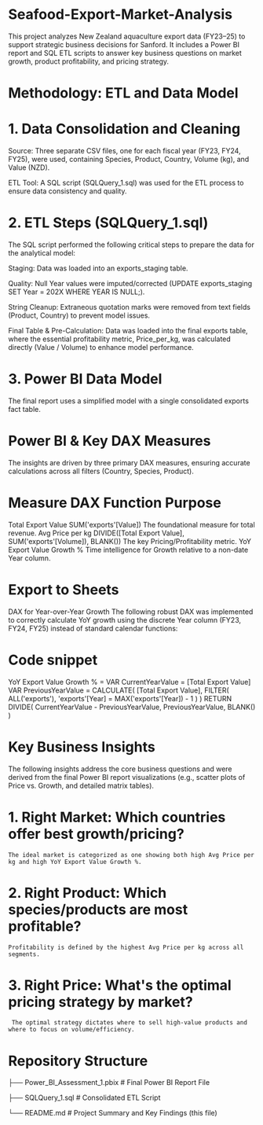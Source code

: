 # Seafood-Export-Market-Analysis
This project analyzes New Zealand aquaculture export data (FY23–25) to support strategic business decisions for Sanford. It includes a Power BI report and SQL ETL scripts to answer key business questions on market growth, product profitability, and pricing strategy.

# Methodology: ETL and Data Model
# 1. Data Consolidation and Cleaning
   Source: Three separate CSV files, one for each fiscal year (FY23, FY24, FY25), were used, containing Species, Product, Country, Volume (kg), and Value (NZD).

   ETL Tool: A SQL script (SQLQuery_1.sql) was used for the ETL process to ensure data consistency and quality.

# 2. ETL Steps (SQLQuery_1.sql)
   The SQL script performed the following critical steps to prepare the data for the analytical model:

   Staging: Data was loaded into an exports_staging table.

   Quality: Null Year values were imputed/corrected (UPDATE exports_staging SET Year = 202X WHERE YEAR IS NULL;).

   String Cleanup: Extraneous quotation marks were removed from text fields (Product, Country) to prevent model issues.

   Final Table & Pre-Calculation: Data was loaded into the final exports table, where the essential profitability metric, Price_per_kg, was calculated directly (Value / Volume) to enhance model performance.

# 3. Power BI Data Model
   The final report uses a simplified model with a single consolidated exports fact table.

# Power BI & Key DAX Measures
   The insights are driven by three primary DAX measures, ensuring accurate calculations across all filters (Country, Species, Product).

# Measure	DAX Function	Purpose
   Total Export Value	SUM('exports'[Value])	The foundational measure for total revenue.
   Avg Price per kg	DIVIDE([Total Export Value], SUM('exports'[Volume]), BLANK())	The key Pricing/Profitability metric.
   YoY Export Value Growth %	Time intelligence for Growth relative to a non-date Year column.	

# Export to Sheets
DAX for Year-over-Year Growth
The following robust DAX was implemented to correctly calculate YoY growth using the discrete Year column (FY23, FY24, FY25) instead of standard calendar functions:

# Code snippet

YoY Export Value Growth % = 
VAR CurrentYearValue = [Total Export Value]
VAR PreviousYearValue = 
    CALCULATE(
        [Total Export Value],
        FILTER(
            ALL('exports'),
            'exports'[Year] = MAX('exports'[Year]) - 1
        )
    )
RETURN
    DIVIDE(
        CurrentYearValue - PreviousYearValue,
        PreviousYearValue,
        BLANK()
    )
# Key Business Insights
The following insights address the core business questions and were derived from the final Power BI report visualizations (e.g., scatter plots of Price vs. Growth, and detailed matrix tables).

# 1. Right Market: Which countries offer best growth/pricing?
    The ideal market is categorized as one showing both high Avg Price per kg and high YoY Export Value Growth %.

    
# 2. Right Product: Which species/products are most profitable?
    Profitability is defined by the highest Avg Price per kg across all segments.

   
# 3. Right Price: What's the optimal pricing strategy by market?
     The optimal strategy dictates where to sell high-value products and where to focus on volume/efficiency.

     
# Repository Structure
├── Power_BI_Assessment_1.pbix  # Final Power BI Report File

├── SQLQuery_1.sql             # Consolidated ETL Script

└── README.md                  # Project Summary and Key Findings (this file)

